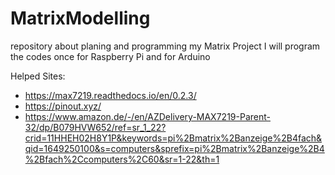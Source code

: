 # MatrixModelling
repository about planing and programming my Matrix Project
I will program the codes once for Raspberry Pi and for Arduino


Helped Sites: 
- https://max7219.readthedocs.io/en/0.2.3/
- https://pinout.xyz/
- https://www.amazon.de/-/en/AZDelivery-MAX7219-Parent-32/dp/B079HVW652/ref=sr_1_22?crid=11HHEH02H8Y1P&keywords=pi%2Bmatrix%2Banzeige%2B4fach&qid=1649250100&s=computers&sprefix=pi%2Bmatrix%2Banzeige%2B4%2Bfach%2Ccomputers%2C60&sr=1-22&th=1
